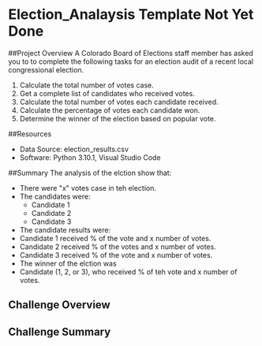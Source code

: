 # Election_Analaysis Template Not Yet Done
##Project Overview
A Colorado Board of Elections staff member has asked you to to complete the following tasks for an election audit of a recent local congressional election.

1. Calculate the total number of votes case.
2. Get a complete list of candidates who received votes.
3. Calculate the total number of votes each candidate received.
4. Calculate the percentage of votes each candidate won.
5. Determine the winner of the election based on popular vote.

##Resources
- Data Source: election_results.csv
- Software: Python 3.10.1, Visual Studio Code

##Summary
The analysis of the elction show that: 
- There were "x" votes case in teh election.
- The candidates were:
  - Candidate 1
  - Candidate 2
  - Candidate 3
 - The candidate results were:
  - Candidate 1 received % of the vote and x number of votes.
  - Candidate 2 received % of the votes and x number of votes.
  - Candidate 3 received % of the vote and x number of votes.
 - The winner of the elction was 
  - Candidate (1, 2, or 3), who received % of teh vote and x number of votes.
  
  ## Challenge Overview
  
  ## Challenge Summary
